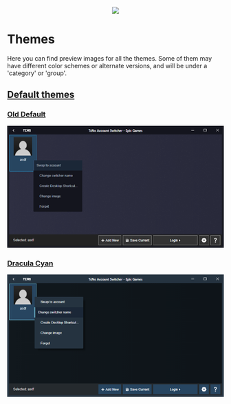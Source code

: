 
<p align="center">
  <a href="https://tcno.co/">
    <img src="https://raw.githubusercontent.com/TcNobo/TcNo-Acc-Switcher/master/other/img/Banner.png"></a>
</p>

# Themes

Here you can find preview images for all the themes. Some of them may have different color schemes or alternate versions, and will be under a 'category' or 'group'. 

## [Default themes](Default_Themes)

### [Old Default](Default_Themes/Old_Default])

![Default Screenshot](Default_Themes/Default/Switcher.png)

### [Dracula Cyan](Default_Themes/Dracula_Cyan)

![Dracula Cyan Screenshot](Default_Themes/Dracula_Cyan/Switcher.png)
